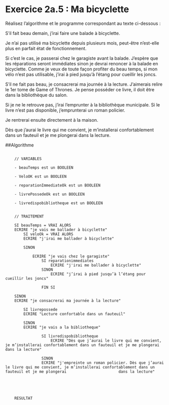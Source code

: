 # Exercice 2a.5 : Ma bicyclette

Réalisez l’algorithme et le programme correspondant au texte ci-dessous :

S’il fait beau demain, j’irai faire une balade à bicyclette.

Je n’ai pas utilisé ma bicyclette depuis plusieurs mois, peut-être n’est-elle plus en parfait état de fonctionnement.

Si c’est le cas, je passerai chez le garagiste avant la balade. J’espère que les réparations seront immédiates sinon je devrai renoncer à la balade en bicyclette. Comme je veux de toute façon profiter du beau temps, si mon vélo n’est pas utilisable, j’irai à pied jusqu’à l’étang pour cueillir les joncs.

S’il ne fait pas beau, je consacrerai ma journée à la lecture. J’aimerais relire le 1er tome de Game of Thrones. Je pense posséder ce livre, il doit être dans la bibliothèque du salon.

Si je ne le retrouve pas, j’irai l’emprunter à la bibliothèque municipale. Si le livre n’est pas disponible, j’emprunterai un roman policier.

Je rentrerai ensuite directement à la maison.

Dès que j’aurai le livre qui me convient, je m’installerai confortablement dans un fauteuil et je me plongerai dans la lecture.


##Algorithme

```

	// VARIABLES
	
	- beauTemps est un BOOLEEN
	
	- VeloOK est un BOOLEEN
	
	- reparationImmediateOk est un BOOLEEN
	
	- livrePossedeOk est un BOOLEEN
	
	- livredispobibliotheque est un BOOLEEN
	
	
	// TRAITEMENT
	
	SI beauTemps = VRAI ALORS 
	ECRIRE "je vais me ballader à bicyclette"
		SI veloOk = VRAI ALORS 
		ECRIRE "j'irai me ballader à bicyclette" 
		
		SINON
			
			ECRIRE "je vais chez le garagiste"
				SI reparationimmediates
					ECRIRE "j'irai me ballader à bicyclette"
				SINON
					ECRIRE "j’irai à pied jusqu’à l’étang pour cueillir les joncs"
					
				FIN SI
	
	SINON
	ECRIRE "je consacrerai ma journée à la lecture"	
		
		SI livrepossede 
		ECRIRE "Lecture confortable dans un fauteuil"
		
		SINON
		ECRIRE "je vais a la bibliotheque"
			
				SI livredispobibliotheque
					ECRIRE "Dès que j’aurai le livre qui me convient, je m’installerai confortablement dans un fauteuil et je me plongerai dans la lecture"
					
				SINON 
				ECRIRE "j'empreinte un roman policier. Dès que j’aurai le livre qui me convient, je m’installerai confortablement dans un fauteuil et je me plongerai 						dans la lecture"
				
	
	


	RESULTAT 


```
